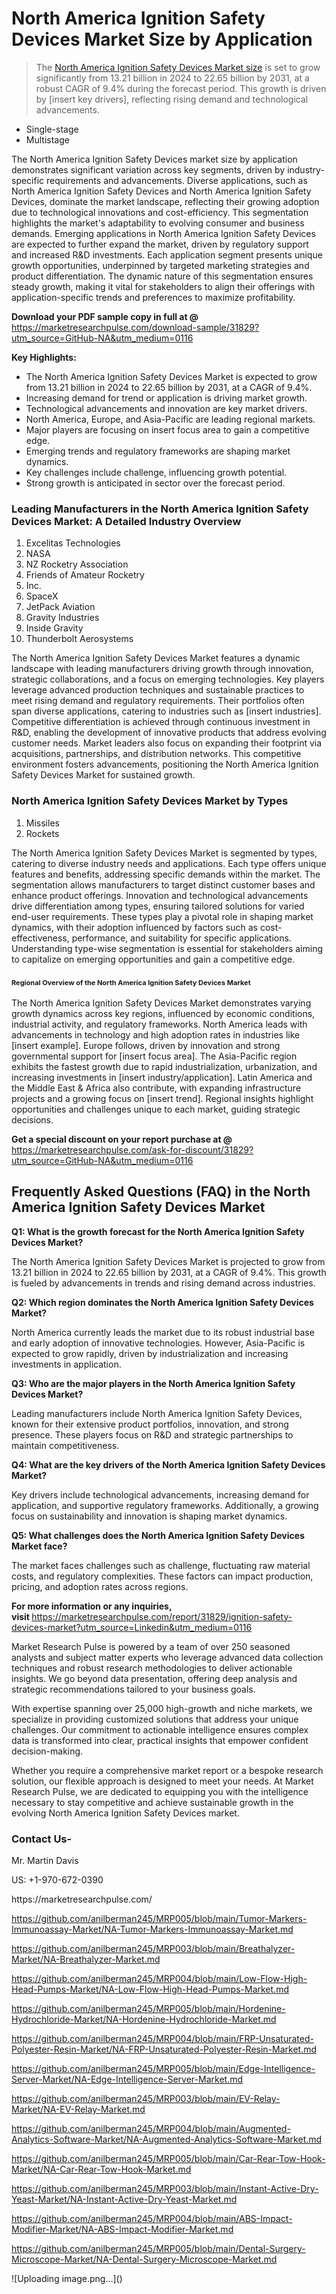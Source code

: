 <h1>North America Ignition Safety Devices Market&nbsp;Size by Application</h1><blockquote><p>The <a href="https://marketresearchpulse.com/download-sample/31829?utm_source=GitHub-NA&amp;utm_medium=0116">North America Ignition Safety Devices Market size</a> is set to grow significantly from 13.21 billion in 2024 to 22.65 billion by 2031, at a robust CAGR of 9.4% during the forecast period. This growth is driven by [insert key drivers], reflecting rising demand and technological advancements.</p></blockquote><ul><li>Single-stage<li> Multistage</li></ul><p>The North America Ignition Safety Devices market size by application demonstrates significant variation across key segments, driven by industry-specific requirements and advancements. Diverse applications, such as North America Ignition Safety Devices and North America Ignition Safety Devices, dominate the market landscape, reflecting their growing adoption due to technological innovations and cost-efficiency. This segmentation highlights the market's adaptability to evolving consumer and business demands. Emerging applications in North America Ignition Safety Devices are expected to further expand the market, driven by regulatory support and increased R&D investments. Each application segment presents unique growth opportunities, underpinned by targeted marketing strategies and product differentiation. The dynamic nature of this segmentation ensures steady growth, making it vital for stakeholders to align their offerings with application-specific trends and preferences to maximize profitability.</p><p><strong>Download your PDF sample copy in full at @ </strong><a href="https://marketresearchpulse.com/download-sample/31829?utm_source=GitHub-NA&amp;utm_medium=0116">https://marketresearchpulse.com/download-sample/31829?utm_source=GitHub-NA&amp;utm_medium=0116</a></p><p><strong>Key Highlights: </strong></p><ul><li>The North America Ignition Safety Devices Market is expected to grow from 13.21 billion in 2024 to 22.65 billion by 2031, at a CAGR of 9.4%.</li><li>Increasing demand for trend or application is driving market growth.</li><li>Technological advancements and innovation are key market drivers.</li><li>North America, Europe, and Asia-Pacific are leading regional markets.</li><li>Major players are focusing on insert focus area to gain a competitive edge.</li><li>Emerging trends and regulatory frameworks are shaping market dynamics.</li><li>Key challenges include challenge, influencing growth potential.</li><li>Strong growth is anticipated in sector over the forecast period.</li></ul><h3>Leading Manufacturers in the North America Ignition Safety Devices Market: A Detailed Industry Overview</h3><ol><li>Excelitas Technologies</li><li>NASA</li><li>NZ Rocketry Association</li><li>Friends of Amateur Rocketry</li><li>Inc.</li><li>SpaceX</li><li>JetPack Aviation</li><li>Gravity Industries</li><li>Inside Gravity</li><li>Thunderbolt Aerosystems</li></ol><div class="flex max-w-full flex-col flex-grow"><div class="min-h-8 text-message flex w-full flex-col items-end gap-2 whitespace-normal break-words [.text-message+&amp;]:mt-5" dir="auto" data-message-author-role="assistant" data-message-id="fd8432e4-4910-450d-b182-61b7bfb0a01f" data-message-model-slug="gpt-4o"><div class="flex w-full flex-col gap-1 empty:hidden first:pt-[3px]"><div class="markdown prose w-full break-words dark:prose-invert light"><p>The North America Ignition Safety Devices Market features a dynamic landscape with leading manufacturers driving growth through innovation, strategic collaborations, and a focus on emerging technologies. Key players leverage advanced production techniques and sustainable practices to meet rising demand and regulatory requirements. Their portfolios often span diverse applications, catering to industries such as [insert industries]. Competitive differentiation is achieved through continuous investment in R&amp;D, enabling the development of innovative products that address evolving customer needs. Market leaders also focus on expanding their footprint via acquisitions, partnerships, and distribution networks. This competitive environment fosters advancements, positioning the North America Ignition Safety Devices Market for sustained growth.</p></div></div></div></div><h3>North America Ignition Safety Devices Market by Types</h3><ol><li>Missiles<li> Rockets</li></ol><div class="flex max-w-full flex-col flex-grow"><div class="min-h-8 text-message flex w-full flex-col items-end gap-2 whitespace-normal break-words [.text-message+&amp;]:mt-5" dir="auto" data-message-author-role="assistant" data-message-id="084470be-0bb7-4664-bddf-5156b4f41249" data-message-model-slug="gpt-4o-mini"><div class="flex w-full flex-col gap-1 empty:hidden first:pt-[3px]"><div class="markdown prose w-full break-words dark:prose-invert light"><p>The North America Ignition Safety Devices Market is segmented by types, catering to diverse industry needs and applications. Each type offers unique features and benefits, addressing specific demands within the market. The segmentation allows manufacturers to target distinct customer bases and enhance product offerings. Innovation and technological advancements drive differentiation among types, ensuring tailored solutions for varied end-user requirements. These types play a pivotal role in shaping market dynamics, with their adoption influenced by factors such as cost-effectiveness, performance, and suitability for specific applications. Understanding type-wise segmentation is essential for stakeholders aiming to capitalize on emerging opportunities and gain a competitive edge.</p></div></div></div></div><h3><span style="font-size: 11px;">Regional Overview of the North America Ignition Safety Devices Market</span></h3><div class="flex max-w-full flex-col flex-grow"><div class="min-h-8 text-message flex w-full flex-col items-end gap-2 whitespace-normal break-words [.text-message+&amp;]:mt-5" dir="auto" data-message-author-role="assistant" data-message-id="e9038762-ce64-4e30-91c9-9bd413514231" data-message-model-slug="gpt-4o-mini"><div class="flex w-full flex-col gap-1 empty:hidden first:pt-[3px]"><div class="markdown prose w-full break-words dark:prose-invert light"><p>The North America Ignition Safety Devices Market demonstrates varying growth dynamics across key regions, influenced by economic conditions, industrial activity, and regulatory frameworks. North America leads with advancements in technology and high adoption rates in industries like [insert example]. Europe follows, driven by innovation and strong governmental support for [insert focus area]. The Asia-Pacific region exhibits the fastest growth due to rapid industrialization, urbanization, and increasing investments in [insert industry/application]. Latin America and the Middle East &amp; Africa also contribute, with expanding infrastructure projects and a growing focus on [insert trend]. Regional insights highlight opportunities and challenges unique to each market, guiding strategic decisions.</p></div></div></div></div><p><strong>Get a special discount on your report purchase at @ </strong><a href="https://marketresearchpulse.com/ask-for-discount/31829?utm_source=GitHub-NA&amp;utm_medium=0116">https://marketresearchpulse.com/ask-for-discount/31829?utm_source=GitHub-NA&amp;utm_medium=0116</a></p><h2>Frequently Asked Questions (FAQ) in the North America Ignition Safety Devices Market</h2><p><strong>Q1: What is the growth forecast for the North America Ignition Safety Devices Market?</strong></p><p>The North America Ignition Safety Devices Market is projected to grow from 13.21 billion in 2024 to 22.65 billion by 2031, at a CAGR of 9.4%. This growth is fueled by advancements in trends and rising demand across industries.</p><p><strong>Q2: Which region dominates the North America Ignition Safety Devices Market?</strong></p><p>North America currently leads the market due to its robust industrial base and early adoption of innovative technologies. However, Asia-Pacific is expected to grow rapidly, driven by industrialization and increasing investments in application.</p><p><strong>Q3: Who are the major players in the North America Ignition Safety Devices Market?</strong></p><p>Leading manufacturers include North America Ignition Safety Devices, known for their extensive product portfolios, innovation, and strong presence. These players focus on R&amp;D and strategic partnerships to maintain competitiveness.</p><p><strong>Q4: What are the key drivers of the North America Ignition Safety Devices Market?</strong></p><p>Key drivers include technological advancements, increasing demand for application, and supportive regulatory frameworks. Additionally, a growing focus on sustainability and innovation is shaping market dynamics.</p><p><strong>Q5: What challenges does the North America Ignition Safety Devices Market face?</strong></p><p>The market faces challenges such as challenge, fluctuating raw material costs, and regulatory complexities. These factors can impact production, pricing, and adoption rates across regions.</p><p><strong>For more information or any inquiries, visit&nbsp;</strong><a href="https://marketresearchpulse.com/report/31829/ignition-safety-devices-market?utm_source=Linkedin&utm_medium=0116">https://marketresearchpulse.com/report/31829/ignition-safety-devices-market?utm_source=Linkedin&utm_medium=0116</a></p><p>Market Research Pulse is powered by a team of over 250 seasoned analysts and subject matter experts who leverage advanced data collection techniques and robust research methodologies to deliver actionable insights. We go beyond data presentation, offering deep analysis and strategic recommendations tailored to your business goals.</p><p>With expertise spanning over 25,000 high-growth and niche markets, we specialize in providing customized solutions that address your unique challenges. Our commitment to actionable intelligence ensures complex data is transformed into clear, practical insights that empower confident decision-making.</p><p>Whether you require a comprehensive market report or a bespoke research solution, our flexible approach is designed to meet your needs. At Market Research Pulse, we are dedicated to equipping you with the intelligence necessary to stay competitive and achieve sustainable growth in the evolving North America Ignition Safety Devices market.</p><h3><strong>Contact Us-</strong></h3><p>Mr. Martin Davis</p><p>US: +1-970-672-0390</p><p>https://marketresearchpulse.com/</p><p><a href="https://github.com/anilberman245/MRP005/blob/main/Tumor-Markers-Immunoassay-Market/NA-Tumor-Markers-Immunoassay-Market.md">https://github.com/anilberman245/MRP005/blob/main/Tumor-Markers-Immunoassay-Market/NA-Tumor-Markers-Immunoassay-Market.md</a></p><p><a href="https://github.com/anilberman245/MRP003/blob/main/Breathalyzer-Market/NA-Breathalyzer-Market.md">https://github.com/anilberman245/MRP003/blob/main/Breathalyzer-Market/NA-Breathalyzer-Market.md</a></p><p><a href="https://github.com/anilberman245/MRP004/blob/main/Low-Flow-High-Head-Pumps-Market/NA-Low-Flow-High-Head-Pumps-Market.md">https://github.com/anilberman245/MRP004/blob/main/Low-Flow-High-Head-Pumps-Market/NA-Low-Flow-High-Head-Pumps-Market.md</a></p><p><a href="https://github.com/anilberman245/MRP005/blob/main/Hordenine-Hydrochloride-Market/NA-Hordenine-Hydrochloride-Market.md">https://github.com/anilberman245/MRP005/blob/main/Hordenine-Hydrochloride-Market/NA-Hordenine-Hydrochloride-Market.md</a></p><p><a href="https://github.com/anilberman245/MRP004/blob/main/FRP-Unsaturated-Polyester-Resin-Market/NA-FRP-Unsaturated-Polyester-Resin-Market.md">https://github.com/anilberman245/MRP004/blob/main/FRP-Unsaturated-Polyester-Resin-Market/NA-FRP-Unsaturated-Polyester-Resin-Market.md</a></p><p><a href="https://github.com/anilberman245/MRP005/blob/main/Edge-Intelligence-Server-Market/NA-Edge-Intelligence-Server-Market.md">https://github.com/anilberman245/MRP005/blob/main/Edge-Intelligence-Server-Market/NA-Edge-Intelligence-Server-Market.md</a></p><p><a href="https://github.com/anilberman245/MRP003/blob/main/EV-Relay-Market/NA-EV-Relay-Market.md">https://github.com/anilberman245/MRP003/blob/main/EV-Relay-Market/NA-EV-Relay-Market.md</a></p><p><a href="https://github.com/anilberman245/MRP004/blob/main/Augmented-Analytics-Software-Market/NA-Augmented-Analytics-Software-Market.md">https://github.com/anilberman245/MRP004/blob/main/Augmented-Analytics-Software-Market/NA-Augmented-Analytics-Software-Market.md</a></p><p><a href="https://github.com/anilberman245/MRP005/blob/main/Car-Rear-Tow-Hook-Market/NA-Car-Rear-Tow-Hook-Market.md">https://github.com/anilberman245/MRP005/blob/main/Car-Rear-Tow-Hook-Market/NA-Car-Rear-Tow-Hook-Market.md</a></p><p><a href="https://github.com/anilberman245/MRP003/blob/main/Instant-Active-Dry-Yeast-Market/NA-Instant-Active-Dry-Yeast-Market.md">https://github.com/anilberman245/MRP003/blob/main/Instant-Active-Dry-Yeast-Market/NA-Instant-Active-Dry-Yeast-Market.md</a></p><p><a href="https://github.com/anilberman245/MRP004/blob/main/ABS-Impact-Modifier-Market/NA-ABS-Impact-Modifier-Market.md">https://github.com/anilberman245/MRP004/blob/main/ABS-Impact-Modifier-Market/NA-ABS-Impact-Modifier-Market.md</a></p><p><a href="https://github.com/anilberman245/MRP005/blob/main/Dental-Surgery-Microscope-Market/NA-Dental-Surgery-Microscope-Market.md">https://github.com/anilberman245/MRP005/blob/main/Dental-Surgery-Microscope-Market/NA-Dental-Surgery-Microscope-Market.md</a></p>
![Uploading image.png…]()
